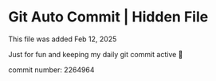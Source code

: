 # Git Auto Commit | Hidden File

This file was added Feb 12, 2025

Just for fun and keeping my daily git commit active 🤪

commit number: 2264964
